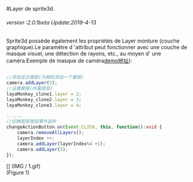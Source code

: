 #Layer de sprite3d.

###### *version :2.0.1beta   Update:2019-4-13*

Sprite3d possède également les propriétés de Layer monture (couche graphique).Le paramètre d 'attribut peut fonctionner avec une couche de masque visuel, une détection de rayons, etc., au moyen d' une caméra.Exemple de masque de caméra[demo地址](https://layaair.ldc.layabox.com/demo2/?language=ch&category=3d&group=Camera&name=CameraLayer)):


```typescript

//添加显示图层(为相机添加一个蒙版)
camera.addLayer(5);
//设置蒙版(所属图层)
layaMonkey_clone1.layer = 2;
layaMonkey_clone2.layer = 3;
layaMonkey_clone3.layer = 4;

......
//切换图层按钮事件监听
changeActionButton.on(Event.CLICK, this, function():void {
    camera.removeAllLayers();
    layerIndex ++;
    camera.addLayer(layerIndex%4 +1);
    camera.addLayer(5);
});
```


[] (IMG / 1.gif) <br > (Figure 1)
